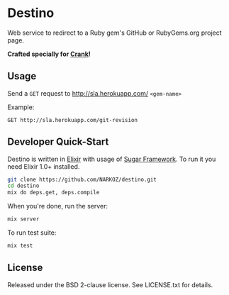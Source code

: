 # Destino

Web service to redirect to a Ruby gem's GitHub or RubyGems.org project page.

**Crafted specially for [Crank](https://github.com/NARKOZ/crank-for-rubygems)!**

## Usage

Send a `GET` request to http://sla.herokuapp.com/ `<gem-name>`

Example:

```
GET http://sla.herokuapp.com/git-revision
```

## Developer Quick-Start

Destino is written in [Elixir](http://elixir-lang.org/) with usage of [Sugar
Framework](http://sugar-framework.github.io/). To run it you need Elixir 1.0+
installed.

```sh
git clone https://github.com/NARKOZ/destino.git
cd destino
mix do deps.get, deps.compile
```

When you're done, run the server:

```sh
mix server
```

To run test suite:

```sh
mix test
```

## License

Released under the BSD 2-clause license. See LICENSE.txt for details.

